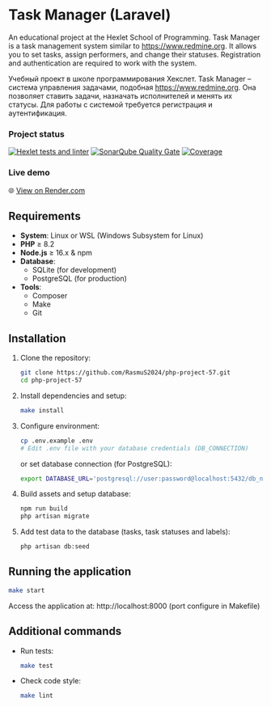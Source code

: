 # Task Manager (Laravel)
An educational project at the Hexlet School of Programming.
Task Manager is a task management system similar to https://www.redmine.org. It allows you to set tasks, assign performers, and change their statuses. Registration and authentication are required to work with the system.

Учебный проект в школе программирования Хекслет.
Task Manager – система управления задачами, подобная https://www.redmine.org. Она позволяет ставить задачи, назначать исполнителей и менять их статусы. Для работы с системой требуется регистрация и аутентификация.

### Project status

[![Hexlet tests and linter](https://github.com/RasmuS2024/php-project-57/actions/workflows/hexlet-check.yml/badge.svg)](https://github.com/RasmuS2024/php-project-57/actions)
[![SonarQube Quality Gate](https://sonarcloud.io/api/project_badges/measure?project=RasmuS2024_php-project-57&metric=alert_status)](https://sonarcloud.io/summary/new_code?id=RasmuS2024_php-project-57)
[![Coverage](https://sonarcloud.io/api/project_badges/measure?project=RasmuS2024_php-project-57&metric=coverage)](https://sonarcloud.io/summary/new_code?id=RasmuS2024_php-project-57)

### Live demo
🌐 [View on Render.com](https://php-project-57-42yp.onrender.com)

## Requirements

- **System**: Linux or WSL (Windows Subsystem for Linux)
- **PHP** ≥ 8.2
- **Node.js** ≥ 16.x & npm
- **Database**:
  - SQLite (for development)
  - PostgreSQL (for production)
- **Tools**:
  - Composer
  - Make
  - Git

## Installation

1. Clone the repository:
   ```bash
   git clone https://github.com/RasmuS2024/php-project-57.git
   cd php-project-57
   ```
2. Install dependencies and setup:
   ```bash
   make install
   ```
3. Configure environment:
   ```bash
   cp .env.example .env
   # Edit .env file with your database credentials (DB_CONNECTION)
   ```
   or set database connection (for PostgreSQL):
   ```bash
   export DATABASE_URL='postgresql://user:password@localhost:5432/db_name'
   ```

4. Build assets and setup database:
   ```bash
   npm run build
   php artisan migrate
   ```

5. Add test data to the database (tasks, task statuses and labels):
   ```bash
   php artisan db:seed
   ```

## Running the application
   ```bash
   make start
   ```

Access the application at:
http://localhost:8000 (port configure in Makefile)

## Additional commands

* Run tests:
   ```bash
   make test
   ```

* Check code style:
   ```bash
   make lint
   ```